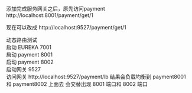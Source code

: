 添加完成服务网关之后，原先访问payment
 http://localhost:8001/payment/get/1

现在可以改成 http://localhost:9527/payment/get/1

动态路由测试\
启动 EUREKA 7001\
启动 payment 8001\
启动 payment 8002\
启动网关 9527\
访问网关 http://localhost:9527/payment/lb
结果会负载均衡到 payment8001 和 payment8002 上面去
会交替出现 8001 端口和 8002 端口